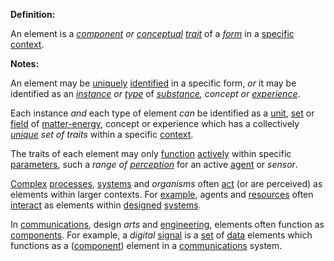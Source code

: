 **Definition:** 

An element is a *[component](https://github.com/gcassel/Modular-Organization-Terminology/blob/master/terms/component.md) or [conceptual](https://github.com/gcassel/Modular-Organization-Terminology/blob/master/terms/concept.md) [trait](https://github.com/gcassel/Modular-Organization-Terminology/blob/master/terms/trait.md)* of a *[form](https://github.com/gcassel/Modular-Organization-Terminology/blob/master/terms/form.md)* in a [specific](https://github.com/gcassel/Modular-Organization-Terminology/blob/master/terms/specific.md) [context](https://github.com/gcassel/Modular-Organization-Terminology/blob/master/terms/context.md).

**Notes:** 

An element may be [uniquely](https://github.com/gcassel/Modular-Organization-Terminology/blob/master/terms/unique.md) [identified](https://github.com/gcassel/Modular-Organization-Terminology/blob/master/terms/identify.md) in a specific form, *or* it may be identified as an *[instance](https://github.com/gcassel/Modular-Organization-Terminology/blob/master/terms/instance.md) or [type](https://github.com/gcassel/Modular-Organization-Terminology/blob/master/terms/type)* of *[substance](https://github.com/gcassel/Modular-Organization-Terminology/blob/master/terms/substance.md), concept or [experience](https://github.com/gcassel/Modular-Organization-Terminology/blob/master/terms/experience.md)*. 

Each instance *and* each type of element *can* be identified as a [unit](https://github.com/gcassel/Modular-Organization-Terminology/blob/master/terms/unit.md), [set](https://github.com/gcassel/Modular-Organization-Terminology/blob/master/terms/set.md) or [field](https://github.com/gcassel/Modular-Organization-Terminology/blob/master/terms/field.md) of [matter-energy](https://github.com/gcassel/Modular-Organization-Terminology/blob/master/compound-terms/matter-energy.md), concept or experience which has a collectively *[unique](https://github.com/gcassel/Modular-Organization-Terminology/blob/master/terms/unique.md) set of traits* within a specific [context](https://github.com/gcassel/Modular-Organization-Terminology/blob/master/terms/context.md).

The traits of each element may only [function](https://github.com/gcassel/Modular-Organization-Terminology/blob/master/terms/function.md) [actively](https://github.com/gcassel/Modular-Organization-Terminology/blob/master/terms/active.md) within specific [parameters](https://github.com/gcassel/Modular-Organization-Terminology/blob/master/terms/parameter.md), such a *range of [perception](https://github.com/gcassel/Modular-Organization-Terminology/blob/master/terms/perceive.md)* for an active [agent](https://github.com/gcassel/Modular-Organization-Terminology/blob/master/terms/agent.md) or *sensor*.

[Complex](https://github.com/gcassel/Modular-Organization-Terminology/blob/master/terms/complex.md) [processes](https://github.com/gcassel/Modular-Organization-Terminology/blob/master/terms/process.md), [systems](https://github.com/gcassel/Modular-Organization-Terminology/blob/master/terms/system.md) and *organisms* often [act](https://github.com/gcassel/Modular-Organization-Terminology/blob/master/terms/action.md) (or are perceived) as elements within larger contexts.  For [example](https://github.com/gcassel/Modular-Organization-Terminology/blob/master/terms/example.md), agents and [resources](https://github.com/gcassel/Modular-Organization-Terminology/blob/master/terms/resource.md) often [interact](https://github.com/gcassel/Modular-Organization-Terminology/blob/master/terms/interaction.md) as elements within [designed](https://github.com/gcassel/Modular-Organization-Terminology/blob/master/terms/design.md) [systems](https://github.com/gcassel/Modular-Organization-Terminology/blob/master/terms/system.md).

In [communications](https://github.com/gcassel/Modular-Organization-Terminology/blob/master/terms/communication.md), design *arts* and [engineering](https://github.com/gcassel/Modular-Organization-Terminology/blob/master/terms/engineering.md), elements often function as [components](https://github.com/gcassel/Modular-Organization-Terminology/blob/master/terms/component.md).  For example, a *digital* [signal](https://github.com/gcassel/Modular-Organization-Terminology/blob/master/terms/signal.md) is a [set](https://github.com/gcassel/Modular-Organization-Terminology/blob/master/terms/set.md) of [data](https://github.com/gcassel/Modular-Organization-Terminology/blob/master/terms/data.md) elements which functions as a ([component](https://github.com/gcassel/Modular-Organization-Terminology/blob/master/terms/component.md)) element in a [communications](https://github.com/gcassel/Modular-Organization-Terminology/blob/master/terms/communication.md) system.
